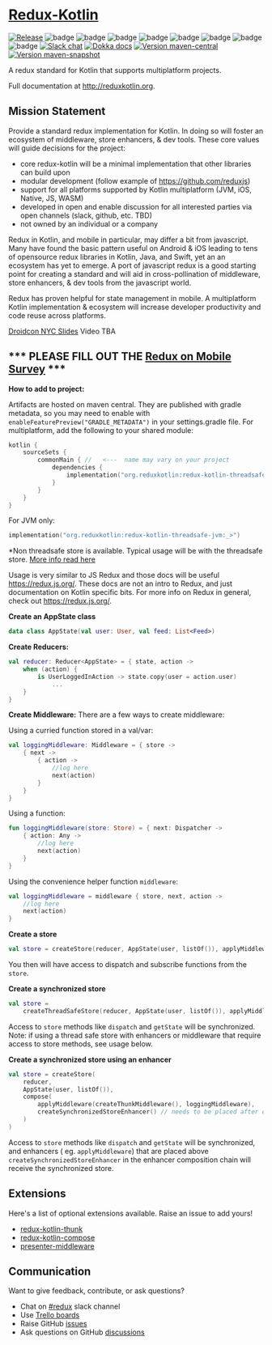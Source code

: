 # [Redux-Kotlin](https://reduxkotlin.org)

[![Release](https://github.com/reduxkotlin/redux-kotlin/actions/workflows/release.yml/badge.svg)](https://github.com/reduxkotlin/redux-kotlin/actions/workflows/release.yml)
![badge][badge-android]
![badge][badge-ios]
![badge][badge-native]
![badge][badge-js]
![badge][badge-jvm]
![badge][badge-linux]
![badge][badge-windows]
![badge][badge-mac]
[![Slack chat](https://img.shields.io/badge/kotlinlang-%23redux-green?logo=slack&style=flat-square)][slack]
[![Dokka docs](https://img.shields.io/badge/docs-dokka-orange?style=flat-square&logo=kotlin)](http://reduxkotlin.github.io/redux-kotlin)
[![Version maven-central](https://img.shields.io/maven-central/v/org.reduxkotlin/redux-kotlin?logo=apache-maven&style=flat-square)](https://mvnrepository.com/artifact/org.reduxkotlin/redux-kotlin/latest)
[![Version maven-snapshot](https://img.shields.io/maven-metadata/v?metadataUrl=https%3A%2F%2Foss.sonatype.org%2Fcontent%2Frepositories%2Fsnapshots%2Forg%2Freduxkotlin%2Fredux-kotlin%2Fmaven-metadata.xml&logo=apache-maven&label=maven-snapshot&style=flat-square)](https://oss.sonatype.org/content/repositories/snapshots/org/reduxkotlin/redux-kotlin/)

A redux standard for Kotlin that supports multiplatform projects.

Full documentation at http://reduxkotlin.org.

## Mission Statement

Provide a standard redux implementation for Kotlin. In doing so will foster an ecosystem of
middleware, store
enhancers, & dev tools. These core values will guide decisions for the project:

* core redux-kotlin will be a minimal implementation that other libraries can build upon
* modular development (follow example of https://github.com/reduxjs)
* support for all platforms supported by Kotlin multiplatform (JVM, iOS, Native, JS, WASM)
* developed in open and enable discussion for all interested parties via open channels (slack,
  github, etc. TBD)
* not owned by an individual or a company

Redux in Kotlin, and mobile in particular, may differ a bit from javascript. Many have found the
basic pattern useful
on Android & iOS leading to tens of opensource redux libraries in Kotlin, Java, and Swift, yet an
an ecosystem has yet to
emerge. A port of javascript redux is a good starting point for creating a standard and will aid in
cross-pollination of
middleware, store enhancers, & dev tools from the javascript world.

Redux has proven helpful for state management in mobile. A multiplatform Kotlin implementation &
ecosystem will increase
developer productivity and code reuse across platforms.

[Droidcon NYC Slides](https://www.slideshare.net/PatrickJackson14/reduxkotlinorg-droidcon-nyc-2019)
Video TBA

## *** PLEASE FILL OUT THE [Redux on Mobile Survey](https://docs.google.com/forms/d/e/1FAIpQLScEQ9zGndU48AUeGKR6PPE13IqhIFmTL570wDodQUEilhwMzw/viewform?usp=sf_link) ***

__How to add to project:__

Artifacts are hosted on maven central. They are published with gradle metadata, so you may need to
enable
with `enableFeaturePreview("GRADLE_METADATA")` in your settings.gradle file. For multiplatform, add
the following to
your shared module:

```kotlin
kotlin {
    sourceSets {
        commonMain { //   <---  name may vary on your project
            dependencies {
                implementation("org.reduxkotlin:redux-kotlin-threadsafe:_")
            }
        }
    }
}
```

For JVM only:

```kotlin
implementation("org.reduxkotlin:redux-kotlin-threadsafe-jvm:_>")
```

*Non threadsafe store is available. Typical usage will be with the threadsafe
store. [More info read here](https://www.reduxkotlin.org/introduction/getting-started)

Usage is very similar to JS Redux and those docs will be useful https://redux.js.org/. These docs
are not an intro to
Redux, and just documentation on Kotlin specific bits. For more info on Redux in general, check
out https://redux.js.org/.

__Create an AppState class__

```kotlin
data class AppState(val user: User, val feed: List<Feed>)
```

__Create Reducers:__

```kotlin
val reducer: Reducer<AppState> = { state, action ->
    when (action) {
        is UserLoggedInAction -> state.copy(user = action.user)
            ...
    }
}
```

__Create Middleware:__
There are a few ways to create middleware:

Using a curried function stored in a val/var:

```kotlin
val loggingMiddleware: Middleware = { store ->
    { next ->
        { action ->
            //log here
            next(action)
        }
    }
}
```

Using a function:

```kotlin
fun loggingMiddleware(store: Store) = { next: Dispatcher ->
    { action: Any ->
        //log here
        next(action)
    }
}
```

Using the convenience helper function `middleware`:

```kotlin
val loggingMiddleware = middleware { store, next, action ->
    //log here
    next(action)
}
```

__Create a store__

```kotlin
val store = createStore(reducer, AppState(user, listOf()), applyMiddleware(loggingMiddleware))
```

You then will have access to dispatch and subscribe functions from the `store`.

__Create a synchronized store__

```kotlin
val store =
    createThreadSafeStore(reducer, AppState(user, listOf()), applyMiddleware(loggingMiddleware))
```

Access to `store` methods like `dispatch` and `getState` will be synchronized. Note: if using a
thread safe store with enhancers or middleware that require access to store methods, see usage
below.

__Create a synchronized store using an enhancer__

```kotlin
val store = createStore(
    reducer,
    AppState(user, listOf()),
    compose(
        applyMiddleware(createThunkMiddleware(), loggingMiddleware),
        createSynchronizedStoreEnhancer() // needs to be placed after enhancers that requires synchronized store methods
    )
)
```

Access to `store` methods like `dispatch` and `getState` will be synchronized, and enhancers (
eg. `applyMiddleware`) that are placed above `createSynchronizedStoreEnhancer` in the enhancer
composition chain will receive the synchronized store.

## Extensions

Here's a list of optional extensions available. Raise an issue to add yours!

- [redux-kotlin-thunk](https://github.com/reduxkotlin/redux-kotlin-thunk)
- [redux-kotlin-compose](https://github.com/reduxkotlin/redux-kotlin-compose)
- [presenter-middleware](https://github.com/reduxkotlin/presenter-middleware)

## Communication

Want to give feedback, contribute, or ask questions?

- Chat on [#redux][slack] slack channel
- Use [Trello boards](https://trello.com/reduxkotlinorg)
- Raise GitHub [issues](https://github.com/reduxkotlin/redux-kotlin/issues)
- Ask questions on
  GitHub [discussions](https://github.com/reduxkotlin/redux-kotlin/discussions/categories/q-a)

[badge-android]: http://img.shields.io/badge/platform-android-brightgreen.svg?style=flat

[badge-ios]: http://img.shields.io/badge/platform-ios-brightgreen.svg?style=flat

[badge-native]: http://img.shields.io/badge/platform-native-lightgrey.svg?style=flat

[badge-js]: http://img.shields.io/badge/platform-js-yellow.svg?style=flat

[badge-jvm]: http://img.shields.io/badge/platform-jvm-orange.svg?style=flat

[badge-linux]: http://img.shields.io/badge/platform-linux-important.svg?style=flat

[badge-windows]: http://img.shields.io/badge/platform-windows-informational.svg?style=flat

[badge-mac]: http://img.shields.io/badge/platform-macos-lightgrey.svg?style=flat

[slack]: https://kotlinlang.slack.com/archives/C8A8G5F9Q
